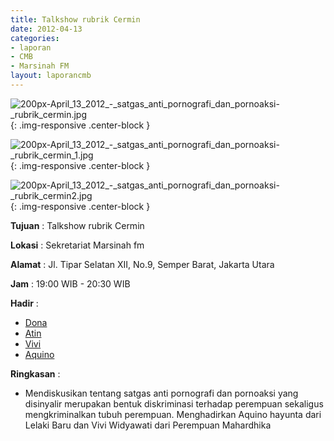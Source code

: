 ```yaml
---
title: Talkshow rubrik Cermin
date: 2012-04-13
categories:
- laporan
- CMB
- Marsinah FM
layout: laporancmb
---
```


![200px-April_13_2012_-_satgas_anti_pornografi_dan_pornoaksi-_rubrik_cermin.jpg](/uploads/200px-April_13_2012_-_satgas_anti_pornografi_dan_pornoaksi-_rubrik_cermin.jpg){: .img-responsive .center-block }

![200px-April_13_2012_-_satgas_anti_pornografi_dan_pornoaksi-_rubrik_cermin_1.jpg](/uploads/200px-April_13_2012_-_satgas_anti_pornografi_dan_pornoaksi-_rubrik_cermin_1.jpg){: .img-responsive .center-block }

![200px-April_13_2012_-_satgas_anti_pornografi_dan_pornoaksi-_rubrik_cermin2.jpg](/uploads/200px-April_13_2012_-_satgas_anti_pornografi_dan_pornoaksi-_rubrik_cermin2.jpg){: .img-responsive .center-block }


**Tujuan** : Talkshow rubrik Cermin

**Lokasi** : Sekretariat Marsinah fm

**Alamat** : Jl. Tipar Selatan XII, No.9, Semper Barat, Jakarta Utara

**Jam** : 19:00 WIB - 20:30 WIB

**Hadir** : 
* [Dona](http://wiki.ciptamedia.org/wiki/Dona)
* [Atin](http://wiki.ciptamedia.org/wiki/Atin)
* [Vivi](http://wiki.ciptamedia.org/wiki/Vivi)
* [Aquino](http://wiki.ciptamedia.org/wiki/Aquino)


**Ringkasan** : 
* Mendiskusikan tentang satgas anti pornografi dan pornoaksi yang disinyalir merupakan bentuk diskriminasi terhadap perempuan sekaligus mengkriminalkan tubuh perempuan. Menghadirkan Aquino hayunta dari Lelaki Baru dan Vivi Widyawati dari Perempuan Mahardhika
